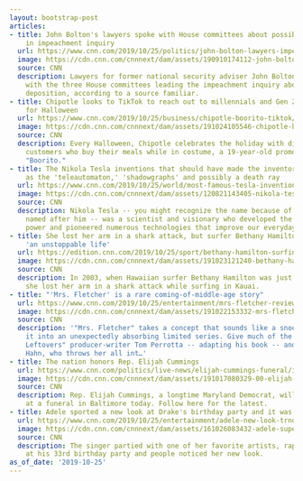 ```yaml
---
layout: bootstrap-post
articles:
- title: John Bolton's lawyers spoke with House committees about possible deposition
    in impeachment inquiry
  url: https://www.cnn.com/2019/10/25/politics/john-bolton-lawyers-impeachment-inquiry/index.html
  image: https://cdn.cnn.com/cnnnext/dam/assets/190910174112-john-bolton-super-tease.jpg
  source: CNN
  description: Lawyers for former national security adviser John Bolton have had talks
    with the three House committees leading the impeachment inquiry about a possible
    deposition, according to a source familiar.
- title: Chipotle looks to TikTok to reach out to millennials and Gen Z customers
    for Halloween
  url: https://www.cnn.com/2019/10/25/business/chipotle-boorito-tiktok/index.html
  image: https://cdn.cnn.com/cnnnext/dam/assets/191024105546-chipotle-burrito-file-restricted-super-tease.jpg
  source: CNN
  description: Every Halloween, Chipotle celebrates the holiday with discounts for
    customers who buy their meals while in costume, a 19-year-old promotion it calls
    "Boorito."
- title: The Nikola Tesla inventions that should have made the inventor famous, such
    as the 'teleautomaton,' 'shadowgraphs' and possibly a death ray
  url: https://www.cnn.com/2019/10/25/world/most-famous-tesla-inventions-scn/index.html
  image: https://cdn.cnn.com/cnnnext/dam/assets/120821143405-nikola-tesla-super-tease.jpg
  source: CNN
  description: Nikola Tesla -- you might recognize the name because of the car brand
    named after him -- was a scientist and visionary who developed the basis for AC
    power and pioneered numerous technologies that improve our everyday lives.
- title: She lost her arm in a shark attack, but surfer Bethany Hamilton is living
    'an unstoppable life'
  url: https://edition.cnn.com/2019/10/25/sport/bethany-hamilton-surfing-spt-intl/index.html
  image: https://cdn.cnn.com/cnnnext/dam/assets/191023121240-bethany-hamilton-super-tease.jpg
  source: CNN
  description: In 2003, when Hawaiian surfer Bethany Hamilton was just 13 years old,
    she lost her arm in a shark attack while surfing in Kauai.
- title: "'Mrs. Fletcher' is a rare coming-of-middle-age story"
  url: https://www.cnn.com/2019/10/25/entertainment/mrs-fletcher-review/index.html
  image: https://cdn.cnn.com/cnnnext/dam/assets/191022153332-mrs-fletcher-hbo-super-tease.jpg
  source: CNN
  description: '"Mrs. Fletcher" takes a concept that sounds like a snooze and turns
    it into an unexpectedly absorbing limited series. Give much of the credit to "The
    Leftovers" producer-writer Tom Perrotta -- adapting his book -- and star Kathryn
    Hahn, who throws her all int…'
- title: The nation honors Rep. Elijah Cummings
  url: https://www.cnn.com/politics/live-news/elijah-cummings-funeral/index.html
  image: https://cdn.cnn.com/cnnnext/dam/assets/191017080329-00-elijah-cummings-obit-lead-super-tease.jpg
  source: CNN
  description: Rep. Elijah Cummings, a longtime Maryland Democrat, will be remembered
    at a funeral in Baltimore today. Follow here for the latest.
- title: Adele sported a new look at Drake's birthday party and it was fire
  url: https://www.cnn.com/2019/10/25/entertainment/adele-new-look-trnd/index.html
  image: https://cdn.cnn.com/cnnnext/dam/assets/161026083432-adele-super-tease.jpg
  source: CNN
  description: The singer partied with one of her favorite artists, rapper Drake,
    at his 33rd birthday party and people noticed her new look.
as_of_date: '2019-10-25'
---
```


